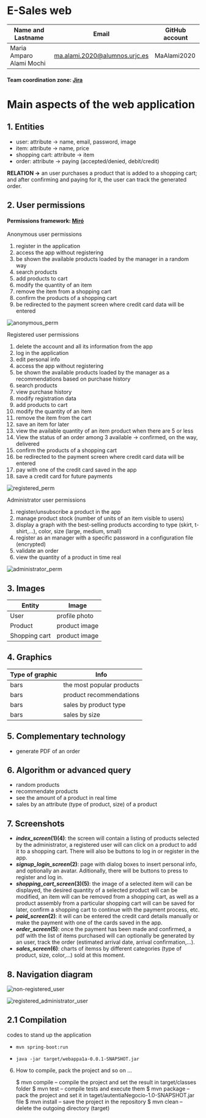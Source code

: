 # **E-Sales web**

| Name and Lastname | Email | GitHub account |
| --- | --- | --- |
| Maria Amparo Alami Mochi | ma.alami.2020@alumnos.urjc.es | MaAlami2020 |

#### Team coordination zone: [Jira](https://webapp1.atlassian.net/jira/software/projects/SCRUM/boards/1)

# Main aspects of the web application

## **1. Entities**
- user: attribute -> name, email, password, image
- item: attribute -> name, price
- shopping cart: attribute -> item
- order: attribute -> paying (accepted/denied, debit/credit)

**RELATION ->** an user purchases a product that is added to a shopping cart; and after confirming and paying for it, the user can track the generated order.

## **2. User permissions**

#### Permissions framework: [Miró](https://miro.com/app/board/uXjVKum1Mlo=/)

Anonymous user permissions

1. register in the application
2. access the app without registering
3. be shown the available products loaded by the manager in a random way
4. search products
5. add products to cart
6. modify the quantity of an item
7. remove the item from a shopping cart
8. confirm the products of a shopping cart
9. be redirected to the payment screen where credit card data will be entered

![anonymous_perm](/images/anonymous_user.PNG)

Registered user permissions

1. delete the account and all its information from the app
2. log in the application
3. edit personal info
4. access the app without registering
5. be shown the available products loaded by the manager as a recommendations based on purchase history
6. search products
7. view purchase history
8. modify registration data
9. add products to cart
10. modify the quantity of an item
11. remove the item from the cart
12. save an item for later
13. view the available quantity of an item product when there are 5 or less
14. View the status of an order among 3 available -> confirmed, on the way, delivered
15. confirm the products of a shopping cart
16. be redirected to the payment screen where credit card data will be entered
17. pay with one of the credit card saved in the app
18. save a credit card for future payments

![registered_perm](/images/registered_user.PNG)

Administrator user permissions

1. register/unsubscribe a product in the app
2. manage product stock (number of units of an item visible to users)
3. display a graph with the best-selling products according to type (skirt, t-shirt,...), color, size (large, medium, small)
4. register as an manager with a specific password in a configuration file (encrypted)
5. validate an order
6. view the quantity of a product in time real

![administrator_perm](/images/administrator_user.PNG)

## **3. Images**
| Entity | Image |
| --- | --- |
| User | profile photo |
| Product | product image |
| Shopping cart | product image |

## **4. Graphics**
| Type of graphic | Info |
| --- | --- |
| bars | the most popular products |
| bars | product recommendations |
| bars | sales by product type |
| bars | sales by size |

## **5. Complementary technology**
- generate PDF of an order

## **6. Algorithm or advanced query**
- random products
- recommendate products
- see the amount of a product in real time
- sales by an attribute (type of product, size) of a product

## **7. Screenshots**

  * **_index_screen_(1)(4)**: the screen will contain a listing of products selected by the administrator, a registered user will can click on a product to add it to a shopping cart. There will also be buttons to log in or register in the app.
  * **_signup_login_screen_(2)**: page with dialog boxes to insert personal info, and optionally an avatar. Aditionally, there will be buttons to press to register and log in.
   * **_shopping_cart_screen_(3)(5)**: the image of a selected item will can be displayed, the desired quantity of a selected product will can be modified, an item will can be removed from a shopping cart, as well as a product assembly from a particular shopping cart will can be saved for later, confirm a shopping cart to continue with the payment process, etc.
  * **_paid_screen_(2)**: it will can be entered the credit card details manually or make the payment with one of the cards saved in the app.
  * **_order_screen_(5)**: once the payment has been made and confirmed, a pdf with the list of items purchased will can optionally be generated by an user, track the order (estimated arrival date, arrival confirmation,...).
  * **_sales_screen_(6)**: charts of itemss by different categories (type of product, size, color,...) sold at this moment.

## **8. Navigation diagram**

![non-registered_user](/backend/src/main/resources/static/img/prototype1.jpg)

![registered_administrator_user](/backend/src/main/resources/static/img/prototype.jpg)

## **2.1 Compilation**
codes to stand up the application
-     mvn spring-boot:run
-     java -jar target/webappa1a-0.0.1-SNAPSHOT.jar


6. How to compile, pack the project and so on …


    $ mvn compile – compile the project and set the result in target/classes folder
    $ mvn test – compile tests and execute them
    $ mvn package – pack the project and set it in taget/autentiaNegocio-1.0-SNAPSHOT.jar file
    $ mvn install – save the project in the repository
    $ mvn clean – delete the outgoing directory (target)